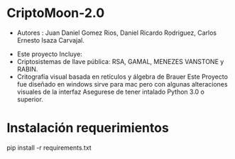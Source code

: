 # CriptoMoon-2.0
- Autores : Juan Daniel Gomez Rios, Daniel Ricardo Rodriguez, Carlos Ernesto Isaza Carvajal.
+ Este proyecto Incluye:
+ Criptosistemas de llave pública: RSA, GAMAL, MENEZES VANSTONE y RABIN.
+ Critografía visual basada en retículos y álgebra de Brauer
Este Proyecto fue diseñado en windows sirve para mac pero con algunas alteraciones visuales de la interfaz
Asegurese de tener intalado Python 3.0 o superior.

# Instalación requerimientos
pip install -r requirements.txt
